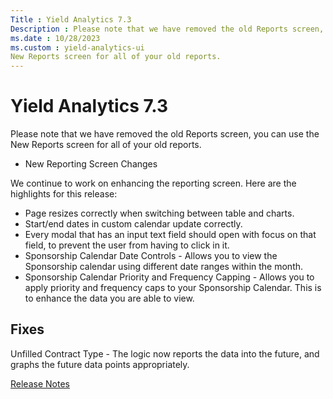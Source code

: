 ```yaml
---
Title : Yield Analytics 7.3
Description : Please note that we have removed the old Reports screen, you can use the
ms.date : 10/28/2023
ms.custom : yield-analytics-ui
New Reports screen for all of your old reports. 
---
```



# Yield Analytics 7.3



Please note that we have removed the old Reports screen, you can use the
New Reports screen for all of your old reports. 

- New Reporting Screen Changes

We continue to work on enhancing the reporting screen. Here are the
highlights for this release:

- Page resizes correctly when switching between table and charts.
- Start/end dates in custom calendar update correctly.
- Every modal that has an input text field should open with focus on
  that field, to prevent the user from having to click in it.
- Sponsorship Calendar Date Controls - Allows you to view the
  Sponsorship calendar using different date ranges within the month.
- Sponsorship Calendar Priority and Frequency Capping - Allows you to
  apply priority and frequency caps to your Sponsorship Calendar. This
  is to enhance the data you are able to view.



## Fixes

Unfilled Contract Type - The logic now reports the data into the future,
and graphs the future data points appropriately.






<a href="release-notes.md" class="link">Release Notes</a>






